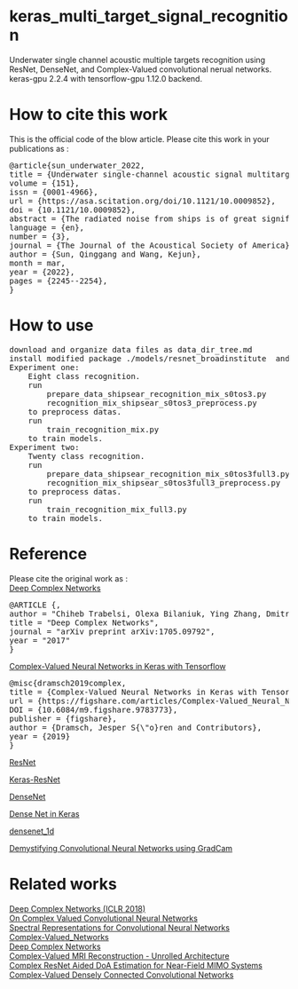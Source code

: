 #  keras_multi_target_signal_recognition
Underwater single channel acoustic multiple targets recognition using
ResNet, DenseNet, and Complex-Valued convolutional nerual networks.
keras-gpu 2.2.4 with tensorflow-gpu 1.12.0 backend.
#  How to cite this work
This is the official code of the blow article.
Please cite this work in your publications as :  
<pre>
@article{sun_underwater_2022,
title = {Underwater single-channel acoustic signal multitarget recognition using convolutional neural networks},
volume = {151},
issn = {0001-4966},
url = {https://asa.scitation.org/doi/10.1121/10.0009852},
doi = {10.1121/10.0009852},
abstract = {The radiated noise from ships is of great significance to target recognition, and several deep learning methods have been developed for the recognition of underwater acoustic signals. Previous studies have focused on single-target recognition, with relatively few reports on multitarget recognition. This paper proposes a deep learning-based single-channel multitarget underwater acoustic signal recognition method for an unknown number of targets in the specified category. The proposed method allows the two subproblems of recognizing the unique class and duplicate categories of multiple targets to be solved. These two tasks are essentially multilabel binary classification and multilabel multiple value classification, respectively. In this paper, we describe the use of real-valued and complex-valued ResNet and DenseNet convolutional networks to recognize synthetic mixed multitarget signals, which was superimposed from individual target signals. We compare the performance of various features, including the original audio signal, complex-valued short-time Fourier transform (STFT) spectrum, magnitude STFT spectrum, logarithmic mel spectrum, and mel frequency cepstral coefficients. The experimental results show that our method can effectively recognize synthetic multitarget ship signals when the magnitude STFT spectrum, complex-valued STFT spectrum, and log-mel spectrum are used as network inputs.},
language = {en},
number = {3},
journal = {The Journal of the Acoustical Society of America},
author = {Sun, Qinggang and Wang, Kejun},
month = mar,
year = {2022},
pages = {2245--2254},
}  
</pre>
#  How to use
<pre>
download and organize data files as data_dir_tree.md  
install modified package ./models/resnet_broadinstitute  and other dependent packages in the requirements file 
Experiment one:  
    Eight class recognition.
    run
        prepare_data_shipsear_recognition_mix_s0tos3.py
        recognition_mix_shipsear_s0tos3_preprocess.py
    to preprocess datas.
    run
        train_recognition_mix.py
    to train models.
Experiment two:
    Twenty class recognition.
    run
        prepare_data_shipsear_recognition_mix_s0tos3full3.py
        recognition_mix_shipsear_s0tos3full3_preprocess.py
    to preprocess datas.
    run
        train_recognition_mix_full3.py
    to train models.
</pre>
#  Reference
Please cite the original work as :  
[Deep Complex Networks](https://github.com/ChihebTrabelsi/deep_complex_networks)  
<pre>
@ARTICLE {,   
author = "Chiheb Trabelsi, Olexa Bilaniuk, Ying Zhang, Dmitriy Serdyuk, Sandeep Subramanian, João Felipe Santos, Soroush Mehri, Negar Rostamzadeh, Yoshua Bengio, Christopher J Pal",
title = "Deep Complex Networks",
journal = "arXiv preprint arXiv:1705.09792",
year = "2017"
}
</pre>
[Complex-Valued Neural Networks in Keras with Tensorflow](https://github.com/zengjie617789/keras-complex)  
<pre>
@misc{dramsch2019complex,
title = {Complex-Valued Neural Networks in Keras with Tensorflow},
url = {https://figshare.com/articles/Complex-Valued_Neural_Networks_in_Keras_with_Tensorflow/9783773/1},
DOI = {10.6084/m9.figshare.9783773},
publisher = {figshare},
author = {Dramsch, Jesper S{\"o}ren and Contributors},
year = {2019}
}
</pre>
[ResNet](https://arxiv.org/abs/1512.03385)

[Keras-ResNet](https://github.com/broadinstitute/keras-resnet)

[DenseNet](https://arxiv.org/pdf/1608.06993v3.pdf)

[Dense Net in Keras](https://github.com/titu1994/DenseNet)

[densenet_1d](https://github.com/ankitvgupta/densenet_1d)

[Demystifying Convolutional Neural Networks using GradCam](https://towardsdatascience.com/demystifying-convolutional-neural-networks-using-gradcam-554a85dd4e48)

#  Related works
[Deep Complex Networks (ICLR 2018)](https://arxiv.org/abs/1705.09792)  
[On Complex Valued Convolutional Neural Networks](https://arxiv.org/abs/1602.09046)  
[Spectral Representations for Convolutional Neural Networks](https://arxiv.org/abs/1506.03767)  
[Complex-Valued_Networks](https://github.com/wangyifan1027/Complex-Valued_Networks)  
[Deep Complex Networks](https://github.com/Doyosae/Deep_Complex_Networks)  
[Complex-Valued MRI Reconstruction - Unrolled Architecture](https://github.com/MRSRL/complex-networks-release)  
[Complex ResNet Aided DoA Estimation for Near-Field MIMO Systems](https://arxiv.org/abs/2007.10590)  
[Complex-Valued Densely Connected Convolutional Networks](https://doi.org/10.1007/978-981-15-7981-3_21)
